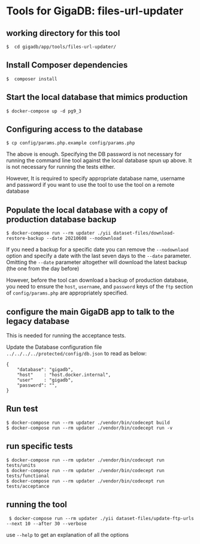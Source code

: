 # Tools for GigaDB: files-url-updater


## working directory for this tool

```
$  cd gigadb/app/tools/files-url-updater/ 
```

## Install Composer dependencies

```
$  composer install 
```

## Start the local database that mimics production

```
$ docker-compose up -d pg9_3
```

## Configuring access to the database

```
$ cp config/params.php.example config/params.php
```

The above is enough. Specifying the DB password is not necessary for running the command line tool
against the local database spun up above.
It is not necessary for running the tests either.

However, It is required to specify appropriate database name, username and password 
if you want to use the tool to use the tool on a remote database

## Populate the local database with a copy of production database backup

```
$ docker-compose run --rm updater ./yii dataset-files/download-restore-backup --date 20210608 --nodownload
```

If you need a backup for a specific date you can remove the ``--nodownlaod`` option and 
specify a date with the last seven days to the ``--date`` parameter.
Omitting the ``--date`` parameter altogether will download the latest backup (the one from the day before)

However, before the tool can download a backup of production database, you need to ensure
the ``host``, ``username``, and ``password`` keys of the ``ftp`` section of ``config/params.php``
are appropriately specified.


## configure the main GigaDB app to talk to the legacy database

This is needed for running the acceptance tests.

Update the Database configuration file ``../../../../protected/config/db.json``
to read as below:

```
{
    "database": "gigadb",
    "host"    : "host.docker.internal",
    "user"    : "gigadb",
    "password": "",
}

```

## Run test

```
$ docker-compose run --rm updater ./vendor/bin/codecept build
$ docker-compose run --rm updater ./vendor/bin/codecept run -v

```

## run specific tests

```
$ docker-compose run --rm updater ./vendor/bin/codecept run tests/units
$ docker-compose run --rm updater ./vendor/bin/codecept run tests/functional
$ docker-compose run --rm updater ./vendor/bin/codecept run tests/acceptance
```


## running the tool

```
 $ docker-compose run --rm updater ./yii dataset-files/update-ftp-urls --next 10 --after 30 --verbose
```

use ``--help`` to get an explanation of all the options


